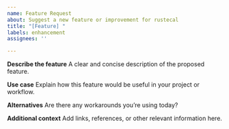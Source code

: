```yaml
---
name: Feature Request
about: Suggest a new feature or improvement for rustecal
title: "[Feature] "
labels: enhancement
assignees: ''

---
```


**Describe the feature**
A clear and concise description of the proposed feature.

**Use case**
Explain how this feature would be useful in your project or workflow.

**Alternatives**
Are there any workarounds you’re using today?

**Additional context**
Add links, references, or other relevant information here.
